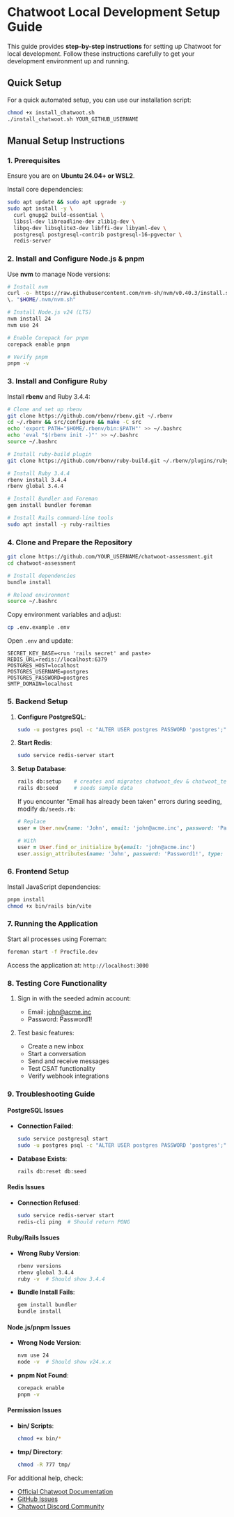 # Chatwoot Local Development Setup Guide

This guide provides **step-by-step instructions** for setting up Chatwoot for local development. Follow these instructions carefully to get your development environment up and running.

## Quick Setup

For a quick automated setup, you can use our installation script:

```bash
chmod +x install_chatwoot.sh
./install_chatwoot.sh YOUR_GITHUB_USERNAME
```

## Manual Setup Instructions

### 1. Prerequisites

Ensure you are on **Ubuntu 24.04+ or WSL2**.

Install core dependencies:

```bash
sudo apt update && sudo apt upgrade -y
sudo apt install -y \
  curl gnupg2 build-essential \
  libssl-dev libreadline-dev zlib1g-dev \
  libpq-dev libsqlite3-dev libffi-dev libyaml-dev \
  postgresql postgresql-contrib postgresql-16-pgvector \
  redis-server
```

### 2. Install and Configure Node.js & pnpm

Use **nvm** to manage Node versions:

```bash
# Install nvm
curl -o- https://raw.githubusercontent.com/nvm-sh/nvm/v0.40.3/install.sh | bash
\. "$HOME/.nvm/nvm.sh"

# Install Node.js v24 (LTS)
nvm install 24
nvm use 24

# Enable Corepack for pnpm
corepack enable pnpm

# Verify pnpm
pnpm -v
```

### 3. Install and Configure Ruby

Install **rbenv** and Ruby 3.4.4:

```bash
# Clone and set up rbenv
git clone https://github.com/rbenv/rbenv.git ~/.rbenv
cd ~/.rbenv && src/configure && make -C src
echo 'export PATH="$HOME/.rbenv/bin:$PATH"' >> ~/.bashrc
echo 'eval "$(rbenv init -)"' >> ~/.bashrc
source ~/.bashrc

# Install ruby-build plugin
git clone https://github.com/rbenv/ruby-build.git ~/.rbenv/plugins/ruby-build

# Install Ruby 3.4.4
rbenv install 3.4.4
rbenv global 3.4.4

# Install Bundler and Foreman
gem install bundler foreman

# Install Rails command-line tools
sudo apt install -y ruby-railties
```

### 4. Clone and Prepare the Repository

```bash
git clone https://github.com/YOUR_USERNAME/chatwoot-assessment.git
cd chatwoot-assessment

# Install dependencies
bundle install

# Reload environment
source ~/.bashrc
```

Copy environment variables and adjust:

```bash
cp .env.example .env
```

Open `.env` and update:

```env
SECRET_KEY_BASE=<run 'rails secret' and paste>
REDIS_URL=redis://localhost:6379
POSTGRES_HOST=localhost
POSTGRES_USERNAME=postgres
POSTGRES_PASSWORD=postgres
SMTP_DOMAIN=localhost
```

### 5. Backend Setup

1. **Configure PostgreSQL**:
   ```bash
   sudo -u postgres psql -c "ALTER USER postgres PASSWORD 'postgres';"
   ```

2. **Start Redis**:
   ```bash
   sudo service redis-server start
   ```

3. **Setup Database**:
   ```bash
   rails db:setup    # creates and migrates chatwoot_dev & chatwoot_test
   rails db:seed     # seeds sample data
   ```

   If you encounter "Email has already been taken" errors during seeding, modify `db/seeds.rb`:
   ```ruby
   # Replace
   user = User.new(name: 'John', email: 'john@acme.inc', password: 'Password1!', type: 'SuperAdmin')
   
   # With
   user = User.find_or_initialize_by(email: 'john@acme.inc')
   user.assign_attributes(name: 'John', password: 'Password1!', type: 'SuperAdmin')
   ```

### 6. Frontend Setup

Install JavaScript dependencies:

```bash
pnpm install
chmod +x bin/rails bin/vite
```

### 7. Running the Application

Start all processes using Foreman:

```bash
foreman start -f Procfile.dev
```

Access the application at: `http://localhost:3000`

### 8. Testing Core Functionality

1. Sign in with the seeded admin account:
   - Email: john@acme.inc
   - Password: Password1!

2. Test basic features:
   - Create a new inbox
   - Start a conversation
   - Send and receive messages
   - Test CSAT functionality
   - Verify webhook integrations

### 9. Troubleshooting Guide

#### PostgreSQL Issues
- **Connection Failed**: 
  ```bash
  sudo service postgresql start
  sudo -u postgres psql -c "ALTER USER postgres PASSWORD 'postgres';"
  ```
- **Database Exists**: 
  ```bash
  rails db:reset db:seed
  ```

#### Redis Issues
- **Connection Refused**: 
  ```bash
  sudo service redis-server start
  redis-cli ping  # Should return PONG
  ```

#### Ruby/Rails Issues
- **Wrong Ruby Version**: 
  ```bash
  rbenv versions
  rbenv global 3.4.4
  ruby -v  # Should show 3.4.4
  ```
- **Bundle Install Fails**: 
  ```bash
  gem install bundler
  bundle install
  ```

#### Node.js/pnpm Issues
- **Wrong Node Version**: 
  ```bash
  nvm use 24
  node -v  # Should show v24.x.x
  ```
- **pnpm Not Found**: 
  ```bash
  corepack enable
  pnpm -v
  ```

#### Permission Issues
- **bin/ Scripts**: 
  ```bash
  chmod +x bin/*
  ```
- **tmp/ Directory**: 
  ```bash
  chmod -R 777 tmp/
  ```

For additional help, check:
- [Official Chatwoot Documentation](https://www.chatwoot.com/docs)
- [GitHub Issues](https://github.com/chatwoot/chatwoot/issues)
- [Chatwoot Discord Community](https://discord.gg/cJXdrwS) 